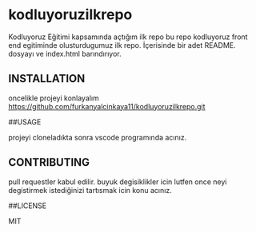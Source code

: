 # kodluyoruzilkrepo
Kodluyoruz Eğitimi kapsamında açtığım ilk repo
bu repo kodluyoruz front end egitiminde olusturdugumuz ilk repo. İçerisinde bir adet README. dosyayı ve index.html barındırıyor.

## INSTALLATION
oncelikle projeyi konlayalım https://github.com/furkanyalcinkaya11/kodluyoruzilkrepo.git


##USAGE

projeyi cloneladıkta sonra vscode programında acınız.

## CONTRIBUTING
pull requestler kabul edilir. buyuk degisiklikler icin lutfen once neyi degistirmek istediğinizi tartısmak icin konu acınız.

##LICENSE
 
 MIT
